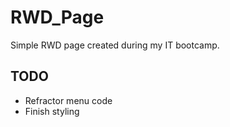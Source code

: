 # RWD_Page

Simple RWD page created during my IT bootcamp.


## TODO

* Refractor menu code
* Finish styling
